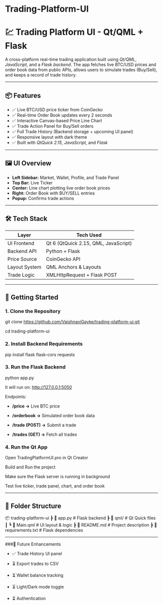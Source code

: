 # Trading-Platform-UI

# 💹 Trading Platform UI - Qt/QML + Flask

A cross-platform real-time trading application built using *Qt/QML*, *JavaScript*, and a *Flask backend*. The app fetches live BTC/USD prices and order book data from public APIs, allows users to simulate trades (Buy/Sell), and keeps a record of trade history.

---

## 📦 Features

- ✅ Live BTC/USD price ticker from CoinGecko
- ✅ Real-time Order Book updates every 2 seconds
- ✅ Interactive Canvas-based Price Line Chart
- ✅ Trade Action Panel for Buy/Sell orders
- ✅ Full Trade History (Backend storage + upcoming UI panel)
- ✅ Responsive layout with dark theme
- ✅ Built with *QtQuick 2.15*, *JavaScript*, and *Flask*

---

## 🖼️ UI Overview

- **Left Sidebar:** Market, Wallet, Profile, and Trade Panel
- **Top Bar:** Live Ticker
- **Center:** Line chart plotting live order book prices
- **Right:** Order Book with BUY/SELL entries
- **Popup:** Confirms trade actions

---

## 🛠️ Tech Stack

| Layer | Tech Used |
|-------|-----------|
| UI Frontend | Qt 6 (QtQuick 2.15, QML, JavaScript) |
| Backend API | Python + Flask |
| Price Source | CoinGecko API |
| Layout System | QML Anchors & Layouts |
| Trade Logic | XMLHttpRequest + Flask POST |

---

## 🚀 Getting Started

### 1. Clone the Repository
git clone https://github.com/VaishnaviGayke/trading-platform-ui.git

cd trading-platform-ui

### 2. Install Backend Requirements
pip install flask flask-cors requests

### 3. Run the Flask Backend
python app.py

It will run on: http://127.0.0.1:5050

Endpoints:

- **/price →** Live BTC price

- **/orderbook →** Simulated order book data

- **/trade (POST) →** Submit a trade

- **/trades (GET) →** Fetch all trades

### 4. Run the Qt App
Open TradingPlatformUI.pro in Qt Creator

Build and Run the project

Make sure the Flask server is running in background

Test live ticker, trade panel, chart, and order book

---

## 📁 Folder Structure

📦 trading-platform-ui
┣ 📄 app.py                 # Flask backend
┣ 📁 qml/                   # Qt Quick files
┃ ┗ 📄 Main.qml             # UI layout & logic
┣ 📄 README.md              # Project description
┣ 📄 requirements.txt       # Flask dependencies

---
###🧠 Future Enhancements
- ✅ Trade History UI panel

- ⏳ Export trades to CSV

- ⏳ Wallet balance tracking

- ⏳ Light/Dark mode toggle

- ⏳ Authentication

